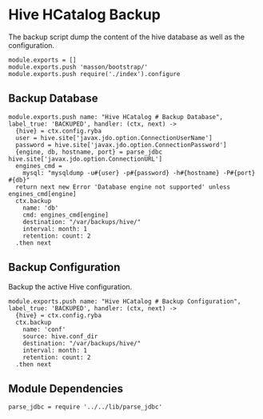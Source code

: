 
# Hive HCatalog Backup

The backup script dump the content of the hive database as well as the
configuration.

    module.exports = []
    module.exports.push 'masson/bootstrap/'
    module.exports.push require('./index').configure

## Backup Database

    module.exports.push name: "Hive HCatalog # Backup Database", label_true: 'BACKUPED', handler: (ctx, next) ->
      {hive} = ctx.config.ryba
      user = hive.site['javax.jdo.option.ConnectionUserName']
      password = hive.site['javax.jdo.option.ConnectionPassword']
      {engine, db, hostname, port} = parse_jdbc hive.site['javax.jdo.option.ConnectionURL']
      engines_cmd =
        mysql: "mysqldump -u#{user} -p#{password} -h#{hostname} -P#{port} #{db}"
      return next new Error 'Database engine not supported' unless engines_cmd[engine]
      ctx.backup
        name: 'db'
        cmd: engines_cmd[engine]
        destination: "/var/backups/hive/"
        interval: month: 1
        retention: count: 2
      .then next

## Backup Configuration

Backup the active Hive configuration.

    module.exports.push name: "Hive HCatalog # Backup Configuration", label_true: 'BACKUPED', handler: (ctx, next) ->
      {hive} = ctx.config.ryba
      ctx.backup
        name: 'conf'
        source: hive.conf_dir
        destination: "/var/backups/hive/"
        interval: month: 1
        retention: count: 2
      .then next

## Module Dependencies

    parse_jdbc = require '../../lib/parse_jdbc'




